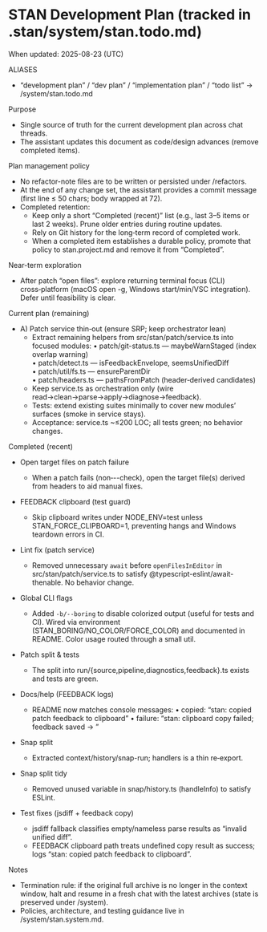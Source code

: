 # STAN Development Plan (tracked in .stan/system/stan.todo.md)

When updated: 2025-08-23 (UTC)

ALIASES

- “development plan” / “dev plan” / “implementation plan” / “todo list”
  → <stanPath>/system/stan.todo.md

Purpose

- Single source of truth for the current development plan across chat
  threads.
- The assistant updates this document as code/design advances (remove
  completed items).

Plan management policy

- No refactor-note files are to be written or persisted under
  <stanPath>/refactors.
- At the end of any change set, the assistant provides a commit message
  (first line ≤ 50 chars; body wrapped at 72).
- Completed retention:
  - Keep only a short “Completed (recent)” list (e.g., last 3–5 items or last
    2 weeks). Prune older entries during routine updates.
  - Rely on Git history for the long‑term record of completed work.
  - When a completed item establishes a durable policy, promote that policy
    to stan.project.md and remove it from “Completed”.

Near-term exploration

- After patch “open files”: explore returning terminal focus (CLI) cross‑platform (macOS open -g, Windows start/min/VSC integration). Defer until feasibility is clear.

Current plan (remaining)

- A) Patch service thin‑out (ensure SRP; keep orchestrator lean)
  - Extract remaining helpers from src/stan/patch/service.ts into focused modules:
    • patch/git-status.ts — maybeWarnStaged (index overlap warning)  
    • patch/detect.ts — isFeedbackEnvelope, seemsUnifiedDiff  
    • patch/util/fs.ts — ensureParentDir  
    • patch/headers.ts — pathsFromPatch (header‑derived candidates)
  - Keep service.ts as orchestration only (wire read→clean→parse→apply→diagnose→feedback).
  - Tests: extend existing suites minimally to cover new modules’ surfaces (smoke in service stays).
  - Acceptance: service.ts ~≤200 LOC; all tests green; no behavior changes.

Completed (recent)

- Open target files on patch failure
  - When a patch fails (non‑--check), open the target file(s) derived from
    headers to aid manual fixes.

- FEEDBACK clipboard (test guard)
  - Skip clipboard writes under NODE_ENV=test unless STAN_FORCE_CLIPBOARD=1,
    preventing hangs and Windows teardown errors in CI.

- Lint fix (patch service)
  - Removed unnecessary `await` before `openFilesInEditor` in
    src/stan/patch/service.ts to satisfy @typescript-eslint/await-thenable.
    No behavior change.
- Global CLI flags
  - Added `-b/--boring` to disable colorized output (useful for tests and CI).
    Wired via environment (STAN_BORING/NO_COLOR/FORCE_COLOR) and documented in
    README. Color usage routed through a small util.

- Patch split & tests
  - The split into run/{source,pipeline,diagnostics,feedback}.ts exists and tests are green.

- Docs/help (FEEDBACK logs)
  - README now matches console messages:
    • copied: “stan: copied patch feedback to clipboard”
    • failure: “stan: clipboard copy failed; feedback saved -> <path>”

- Snap split
  - Extracted context/history/snap-run; handlers is a thin re‑export.

- Snap split tidy
  - Removed unused variable in snap/history.ts (handleInfo) to satisfy ESLint.

- Test fixes (jsdiff + feedback copy)
  - jsdiff fallback classifies empty/nameless parse results as “invalid unified diff”.
  - FEEDBACK clipboard path treats undefined copy result as success; logs
    “stan: copied patch feedback to clipboard”.

Notes

- Termination rule: if the original full archive is no longer in the
  context window, halt and resume in a fresh chat with the latest
  archives (state is preserved under <stanPath>/system).
- Policies, architecture, and testing guidance live in
  <stanPath>/system/stan.system.md.
